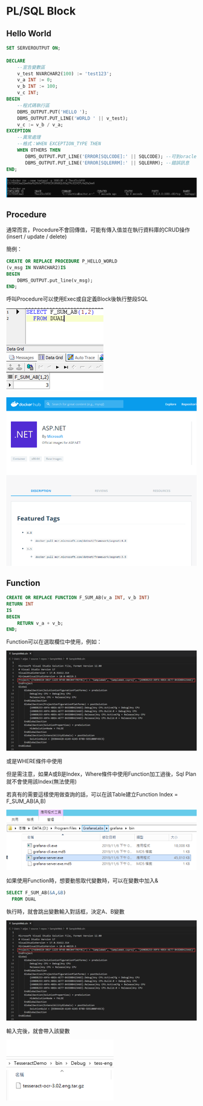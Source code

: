# PL/SQL Block

## Hello World

```sql
SET SERVEROUTPUT ON;

DECLARE
    --宣告變數區
    v_test NVARCHAR2(100) := 'test123';
    v_a INT := 0;
    v_b INT := 100;
    v_c INT;
BEGIN
    --程式碼執行區
    DBMS_OUTPUT.PUT('HELLO ');
    DBMS_OUTPUT.PUT_LINE('WORLD ' || v_test);
    v_c := v_b / v_a;
EXCEPTION
    --異常處理
    --格式：WHEN EXCEPTION_TYPE THEN
    WHEN OTHERS THEN
       DBMS_OUTPUT.PUT_LINE('ERROR[SQLCODE]:' || SQLCODE); --可到oracle官網查表(若為已知)
       DBMS_OUTPUT.PUT_LINE('ERROR[SQLERRM]:' || SQLERRM); --錯誤訊息
END;
```

![](../.gitbook/assets/image%20%2818%29.png)

## Procedure

通常而言，Procedure不會回傳值，可能有傳入值並在執行資料庫的CRUD操作\(insert / update / delete\)

簡例：

```sql
CREATE OR REPLACE PROCEDURE P_HELLO_WORLD
(v_msg IN NVARCHAR2)IS
BEGIN
    DBMS_OUTPUT.put_line(v_msg);
END;
```

呼叫Procedure可以使用Exec或自定義Block後執行整段SQL

![](../.gitbook/assets/image%20%28475%29.png)

![](../.gitbook/assets/image%20%28104%29.png)

## Function

```sql
CREATE OR REPLACE FUNCTION F_SUM_AB(v_a INT, v_b INT)
RETURN INT
IS
BEGIN
    RETURN v_a + v_b;
END;
```

Function可以在選取欄位中使用，例如：

![](../.gitbook/assets/image%20%28486%29.png)

或是WHERE條件中使用

但是需注意，如果A或B是Index，Where條件中使用Function加工過後，Sql Plan就不會使用該Index\(無法使用\)

若真有的需要這樣使用做查詢的話，可以在該Table建立Function Index = F\_SUM\_AB\(A,B\)

![](../.gitbook/assets/image%20%2829%29.png)

如果使用Function時，想要動態取代變數時，可以在變數中加入&

```sql
SELECT F_SUM_AB(&A,&B)
  FROM DUAL
```

執行時，就會跳出變數輸入對話框，決定A、B變數

![](../.gitbook/assets/image%20%28479%29.png)

輸入完後，就會帶入該變數

![](../.gitbook/assets/image%20%28384%29.png)


